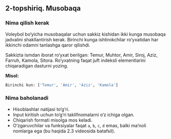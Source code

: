 ## 2-topshiriq. Musobaqa
### Nima qilish kerak
Voleybol bo‘yicha musobaqalar uchun sakkiz kishidan ikki kunga musobaqa jadvalini shakllantirish kerak. Birinchi kunga ishtirokchilar ro‘yxatidan har ikkinchi odamni tanlashga qaror qilishdi.

Sakkizta ismdan iborat ro‘yxat berilgan: Temur, Muhtor, Amir, Siroj, Aziz, Farruh, Kamola, Sitora. Ro‘yxatning faqat juft indeksli elementlarini chiqaradigan dasturni yozing.

**Misol:**

```bash
Birinchi kun: ['Temur', 'Amir', 'Aziz', 'Kamola']
```
### Nima baholanadi
- Hisoblashlar natijasi to‘g‘ri.
- Input kiritish uchun to‘g‘ri taklifnomalarni o‘z ichiga olgan. 
- Chiqarish formati misolga mos keladi.
- O‘zgaruvchilar va funksiyalar faqat `a`, `b`, `c`, `d` emas, balki ma’noli nomlarga ega  (bu haqida 2.3 videosida batafsil).

